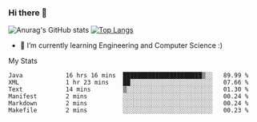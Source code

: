 ### Hi there 👋

![Anurag's GitHub stats](https://github-readme-stats.vercel.app/api?username=MatteoIorio11&show_icons=true&theme=dark) 
[![Top Langs](https://github-readme-stats.vercel.app/api/top-langs/?username=MatteoIorio11&theme=dark)](https://github.com/MatteoIorio11/github-readme-stats)

- 🌱 I’m currently learning Engineering and Computer Science :)

<!--
**MatteoIorio11/MatteoIorio11** is a ✨ _special_ ✨ repository because its `README.md` (this file) appears on your GitHub profile.

Here are some ideas to get you started:

- 🔭 I’m currently working on ...
- 🌱 I’m currently learning ...
- 👯 I’m looking to collaborate on ...
- 🤔 I’m looking for help with ...
- 💬 Ask me about ...
- 📫 How to reach me: ...
- 😄 Pronouns: ...
- ⚡ Fun fact: ...
-->
My Stats
<!--START_SECTION:waka-->

```text
Java            16 hrs 16 mins  ██████████████████████▒░░   89.99 %
XML             1 hr 23 mins    ██░░░░░░░░░░░░░░░░░░░░░░░   07.66 %
Text            14 mins         ▒░░░░░░░░░░░░░░░░░░░░░░░░   01.30 %
Manifest        2 mins          ░░░░░░░░░░░░░░░░░░░░░░░░░   00.24 %
Markdown        2 mins          ░░░░░░░░░░░░░░░░░░░░░░░░░   00.24 %
Makefile        2 mins          ░░░░░░░░░░░░░░░░░░░░░░░░░   00.23 %
```

<!--END_SECTION:waka-->
